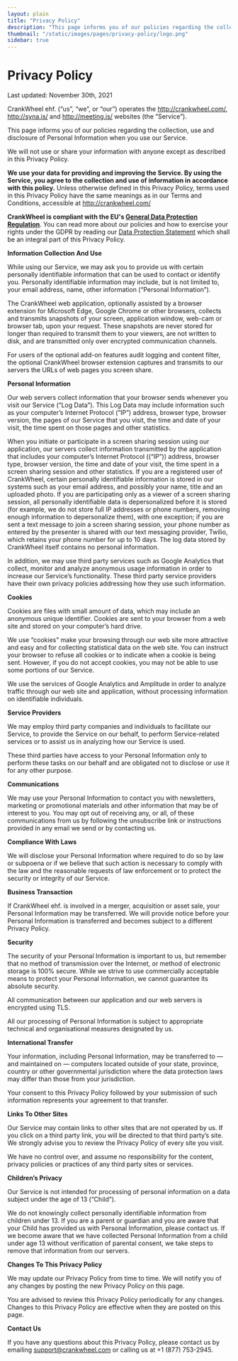 ```yaml
---
layout: plain
title: "Privacy Policy"
description: "This page informs you of our policies regarding the collection, use and disclosure of Personal Information when you use our Service."
thumbnail: "/static/images/pages/privacy-policy/logo.png"
sidebar: true
---
```


# Privacy Policy
Last updated: November 30th, 2021

CrankWheel ehf. (&#8220;us&#8221;, &#8220;we&#8221;, or &#8220;our&#8221;) operates the http://crankwheel.com/, http://syna.is/ and http://meeting.is/ websites (the &#8220;Service&#8221;).

This page informs you of our policies regarding the collection, use and disclosure of Personal Information when you use our Service.

We will not use or share your information with anyone except as described in this Privacy Policy.

**We use your data for providing and improving the Service. By using the Service, you agree to the collection and use of information in accordance with this policy.** Unless otherwise defined in this Privacy Policy, terms used in this Privacy Policy have the same meanings as in our Terms and Conditions, accessible at http://crankwheel.com/

**CrankWheel is compliant with the EU's [General Data Protection Regulation](http://eur-lex.europa.eu/legal-content/en/TXT/?uri=CELEX%3A32016R0679)**. You can read more about our policies and how to exercise your rights under the GDPR by reading our [Data Protection Statement](/data-protection) which shall be an integral part of this Privacy Policy.

**Information Collection And Use**

While using our Service, we may ask you to provide us with certain personally identifiable information that can be used to contact or identify you. Personally identifiable information may include, but is not limited to, your email address, name, other information (&#8220;Personal Information&#8221;).

The CrankWheel web application, optionally assisted by a browser extension for Microsoft Edge, Google Chrome or other browsers, collects and transmits snapshots of your screen, application window, web-cam or browser tab, upon your request. These snapshots are never stored for longer than required to transmit them to your viewers, are not written to disk, and are transmitted only over encrypted communication channels.

For users of the optional add-on features audit logging and content filter, the optional CrankWheel browser extension captures and transmits to our servers the URLs of web pages you screen share.

**Personal Information**

Our web servers collect information that your browser sends whenever you visit our Service (&#8220;Log Data&#8221;). This Log Data may include information such as your computer&#8217;s Internet Protocol (&#8220;IP&#8221;) address, browser type, browser version, the pages of our Service that you visit, the time and date of your visit, the time spent on those pages and other statistics.

When you initiate or participate in a screen sharing session using our application, our servers collect information transmitted by the application that includes your computer’s Internet Protocol ((&#8220;IP&#8221;)) address, browser type, browser version, the time and date of your visit, the time spent in a screen sharing session and other statistics. If you are a registered user of CrankWheel, certain personally identifiable information is stored in our systems such as your email address, and possibly your name, title and an uploaded photo. If you are participating only as a viewer of a screen sharing session, all personally identifiable data is depersonalized before it is stored (for example, we do not store full IP addresses or phone numbers, removing enough information to depersonalize them), with one exception; if you are sent a text message to join a screen sharing session, your phone number as entered by the presenter is shared with our text messaging provider, Twilio, which retains your phone number for up to 10 days. The log data stored by CrankWheel itself contains no personal information. 

In addition, we may use third party services such as Google Analytics that collect, monitor and analyze anonymous usage information in order to increase our Service&#8217;s functionality. These third party service providers have their own privacy policies addressing how they use such information.

**Cookies**

Cookies are files with small amount of data, which may include an anonymous unique identifier. Cookies are sent to your browser from a web site and stored on your computer&#8217;s hard drive.

We use &#8220;cookies&#8221; make your browsing through our web site more attractive and easy and for collecting statistical data on the web site.  You can instruct your browser to refuse all cookies or to indicate when a cookie is being sent. However, if you do not accept cookies, you may not be able to use some portions of our Service.

We use the services of Google Analytics and Amplitude in order to analyze traffic through our web site and application, without processing information on identifiable individuals. 

**Service Providers**

We may employ third party companies and individuals to facilitate our Service, to provide the Service on our behalf, to perform Service-related services or to assist us in analyzing how our Service is used.

These third parties have access to your Personal Information only to perform these tasks on our behalf and are obligated not to disclose or use it for any other purpose.

**Communications**

We may use your Personal Information to contact you with newsletters, marketing or promotional materials and other information that may be of interest to you. You may opt out of receiving any, or all, of these communications from us by following the unsubscribe link or instructions provided in any email we send or by contacting us.

**Compliance With Laws**

We will disclose your Personal Information where required to do so by law or subpoena or if we believe that such action is necessary to comply with the law and the reasonable requests of law enforcement or to protect the security or integrity of our Service.

**Business Transaction**

If CrankWheel ehf. is involved in a merger, acquisition or asset sale, your Personal Information may be transferred. We will provide notice before your Personal Information is transferred and becomes subject to a different Privacy Policy.

**Security**

The security of your Personal Information is important to us, but remember that no method of transmission over the Internet, or method of electronic storage is 100% secure. While we strive to use commercially acceptable means to protect your Personal Information, we cannot guarantee its absolute security.

All communication between our application and our web servers is encrypted using TLS.

All our processing of Personal Information is subject to appropriate technical and organisational measures designated by us.

**International Transfer**

Your information, including Personal Information, may be transferred to — and maintained on — computers located outside of your state, province, country or other governmental jurisdiction where the data protection laws may differ than those from your jurisdiction.

Your consent to this Privacy Policy followed by your submission of such information represents your agreement to that transfer.

**Links To Other Sites**

Our Service may contain links to other sites that are not operated by us. If you click on a third party link, you will be directed to that third party&#8217;s site. We strongly advise you to review the Privacy Policy of every site you visit.

We have no control over, and assume no responsibility for the content, privacy policies or practices of any third party sites or services.

**Children&#8217;s Privacy**

Our Service is not intended for processing of personal information on a data subject  under the age of 13 (“Child”).

We do not knowingly collect personally identifiable information from children under 13. If you are a parent or guardian and you are aware that your Child has provided us with Personal Information, please contact us. If we become aware that we have collected Personal Information from a child under age 13 without verification of parental consent, we take steps to remove that information from our servers.

**Changes To This Privacy Policy**

We may update our Privacy Policy from time to time. We will notify you of any changes by posting the new Privacy Policy on this page.

You are advised to review this Privacy Policy periodically for any changes. Changes to this Privacy Policy are effective when they are posted on this page.

**Contact Us**

If you have any questions about this Privacy Policy, please contact us by emailing [support@crankwheel.com](mailto:support@crankwheel.com) or calling us at +1 (877) 753-2945.
